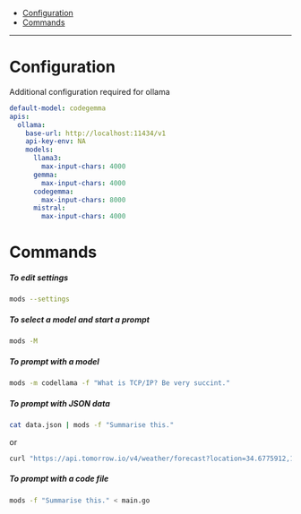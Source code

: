 - [Configuration](#configuration)
- [Commands](#commands)
____

# Configuration

Additional configuration required for ollama

```yaml
default-model: codegemma
apis:
  ollama:
    base-url: http://localhost:11434/v1
    api-key-env: NA
    models:
      llama3:
        max-input-chars: 4000
      gemma:
        max-input-chars: 4000
      codegemma:
        max-input-chars: 8000
      mistral:
        max-input-chars: 4000
```

# Commands

##### To edit settings

```sh
mods --settings
```

##### To select a model and start a prompt

```sh
mods -M
```

##### To prompt with a model

```sh
mods -m codellama -f "What is TCP/IP? Be very succint."
```

##### To prompt with JSON data

```sh
cat data.json | mods -f "Summarise this."
```

or

```sh
curl "https://api.tomorrow.io/v4/weather/forecast?location=34.6775912,135.4448383&apikey=${TOMORROW_API_KEY}" 2>/dev/null | mods -f "What is the average temperature? Explain the reasonsing."
```

##### To prompt with a code file

```sh
mods -f "Summarise this." < main.go
```

